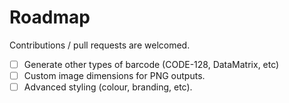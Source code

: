 # Roadmap

Contributions / pull requests are welcomed.

- [ ] Generate other types of barcode (CODE-128, DataMatrix, etc)
- [ ] Custom image dimensions for PNG outputs.
- [ ] Advanced styling (colour, branding, etc).
